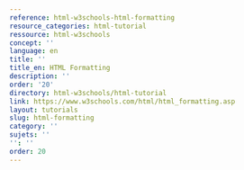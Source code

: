 ```yaml
---
reference: html-w3schools-html-formatting
resource_categories: html-tutorial
ressource: html-w3schools
concept: ''
language: en
title: ''
title_en: HTML Formatting
description: ''
order: '20'
directory: html-w3schools/html-tutorial
link: https://www.w3schools.com/html/html_formatting.asp
layout: tutorials
slug: html-formatting
category: ''
sujets: ''
'': ''
order: 20
---
```

